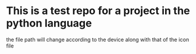 # This is a test repo for a project in the python language
the file path will change according to the device along with that of the icon file
